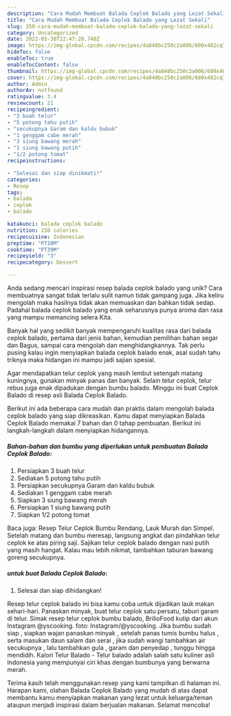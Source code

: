 ```yaml
---
description: "Cara Mudah Membuat Balada Ceplok Balado yang Lezat Sekali"
title: "Cara Mudah Membuat Balada Ceplok Balado yang Lezat Sekali"
slug: 359-cara-mudah-membuat-balada-ceplok-balado-yang-lezat-sekali
category: Uncategorized
date: 2022-05-30T22:47:28.740Z
image: https://img-global.cpcdn.com/recipes/4a848bc250c2a006/680x482cq70/balada-ceplok-balado-foto-resep-utama.jpg
hideToc: false
enableToc: true
enableTocContent: false
thumbnail: https://img-global.cpcdn.com/recipes/4a848bc250c2a006/680x482cq70/balada-ceplok-balado-foto-resep-utama.jpg
cover: https://img-global.cpcdn.com/recipes/4a848bc250c2a006/680x482cq70/balada-ceplok-balado-foto-resep-utama.jpg
author: Admin
authorAv: notfound
ratingvalue: 3.4
reviewcount: 21
recipeingredient:
- "3 buah telur"
- "5 potong tahu putih"
- "secukupnya Garam dan kaldu bubuk"
- "1 genggam cabe merah"
- "3 siung bawang merah"
- "1 siung bawang putih"
- "1/2 potong tomat"
recipeinstructions:

- "Selesai dan siap dinikmati!"
categories:
- Resep
tags:
- balada
- ceplok
- balado

katakunci: balada ceplok balado 
nutrition: 150 calories
recipecuisine: Indonesian
preptime: "PT10M"
cooktime: "PT39M"
recipeyield: "3"
recipecategory: Dessert

---
```





Anda sedang mencari inspirasi resep balada ceplok balado yang unik? Cara membuatnya sangat tidak terlalu sulit namun tidak gampang juga. Jika keliru mengolah maka hasilnya tidak akan memuaskan dan bahkan tidak sedap. Padahal balada ceplok balado yang enak seharusnya punya aroma dan rasa yang mampu memancing selera Kita.





Banyak hal yang sedikit banyak mempengaruhi kualitas rasa dari balada ceplok balado, pertama dari jenis bahan, kemudian pemilihan bahan segar dan Bagus, sampai cara mengolah dan menghidangkannya. Tak perlu pusing kalau ingin menyiapkan balada ceplok balado enak,      asal sudah tahu triknya maka hidangan ini mampu jadi sajian spesial.














Agar mendapatkan telur ceplok yang masih lembut setengah matang kuningnya, gunakan minyak panas dan banyak. Selain telur ceplok, telur rebus juga enak dipadukan dengan bumbu balado. Minggu ini buat Ceplok Balado di resep asli Balada Ceplok Balado.






Berikut ini ada beberapa cara mudah dan praktis dalam mengolah balada ceplok balado yang siap dikreasikan. Kamu dapat menyiapkan Balada Ceplok Balado memakai 7 bahan dan 0 tahap pembuatan. Berikut ini langkah-langkah dalam menyiapkan hidangannya.

<!--inarticleads1-->

##### Bahan-bahan dan bumbu yang diperlukan untuk pembuatan Balada Ceplok Balado:

1. Persiapkan 3 buah telur
1. Sediakan 5 potong tahu putih
1. Persiapkan secukupnya Garam dan kaldu bubuk
1. Sediakan 1 genggam cabe merah
1. Siapkan 3 siung bawang merah
1. Persiapkan 1 siung bawang putih
1. Siapkan 1/2 potong tomat


Baca juga: Resep Telur Ceplok Bumbu Rendang, Lauk Murah dan Simpel. Setelah matang dan bumbu meresap, langsung angkat dan pindahkan telur ceplok ke atas piring saji. Sajikan telur ceplok balado dengan nasi putih yang masih hangat. Kalau mau lebih nikmat, tambahkan taburan bawang goreng secukupnya. 

<!--inarticleads2-->

#####  untuk buat Balada Ceplok Balado:


1. Selesai dan siap dihidangkan!

Resep telur ceplok balado ini bisa kamu coba untuk dijadikan lauk makan sehari-hari. Panaskan minyak, buat telur ceplok satu persatu, taburi garam di telur. Simak resep telur ceplok bumbu balado, BrilioFood kutip dari akun Instagram @yscooking. foto: Instagram/@yscooking. Jika bumbu sudah siap , siapkan wajan panaskan minyak , setelah panas tumis bumbu halus , serta masukan daun salam dan serai , jika sudah wangi tambahkan air secukupnya , lalu tambahkan gula , garam dan penyedap , tunggu hingga mendidih. Kalori Telur Balado - Telur balado adalah salah satu kuliner asli Indonesia yang mempunyai ciri khas dengan bumbunya yang berwarna merah. 

Terima kasih telah menggunakan resep yang kami tampilkan di halaman ini. Harapan kami, olahan Balada Ceplok Balado yang mudah di atas dapat membantu kamu menyiapkan makanan yang lezat untuk keluarga/teman ataupun menjadi inspirasi dalam berjualan makanan. Selamat mencoba!

